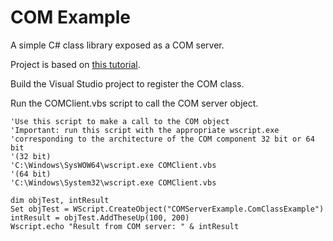 # COM Example

A simple C# class library exposed as a COM server.  

Project is based on [this tutorial](https://whoisburiedhere.wordpress.com/2011/07/12/creating-a-com-object-from-scratch-with-c/).  

Build the Visual Studio project to register the COM class.  

Run the COMClient.vbs script to call the COM server object.  

```vbs
'Use this script to make a call to the COM object
'Important: run this script with the appropriate wscript.exe 
'corresponding to the architecture of the COM component 32 bit or 64 bit
'(32 bit)
'C:\Windows\SysWOW64\wscript.exe COMClient.vbs
'(64 bit)
'C:\Windows\System32\wscript.exe COMClient.vbs
 
dim objTest, intResult
Set objTest = WScript.CreateObject("COMServerExample.ComClassExample")
intResult = objTest.AddTheseUp(100, 200)
Wscript.echo "Result from COM server: " & intResult
```
